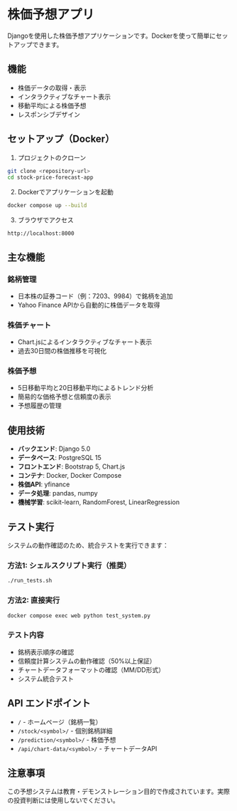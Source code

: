 # 株価予想アプリ

Djangoを使用した株価予想アプリケーションです。Dockerを使って簡単にセットアップできます。

## 機能
- 株価データの取得・表示
- インタラクティブなチャート表示
- 移動平均による株価予想
- レスポンシブデザイン

## セットアップ（Docker）

1. プロジェクトのクローン
```bash
git clone <repository-url>
cd stock-price-forecast-app
```

2. Dockerでアプリケーションを起動
```bash
docker compose up --build
```

3. ブラウザでアクセス
```
http://localhost:8000
```

## 主な機能

### 銘柄管理
- 日本株の証券コード（例：7203、9984）で銘柄を追加
- Yahoo Finance APIから自動的に株価データを取得

### 株価チャート
- Chart.jsによるインタラクティブなチャート表示
- 過去30日間の株価推移を可視化

### 株価予想
- 5日移動平均と20日移動平均によるトレンド分析
- 簡易的な価格予想と信頼度の表示
- 予想履歴の管理

## 使用技術
- **バックエンド**: Django 5.0
- **データベース**: PostgreSQL 15
- **フロントエンド**: Bootstrap 5, Chart.js
- **コンテナ**: Docker, Docker Compose
- **株価API**: yfinance
- **データ処理**: pandas, numpy
- **機械学習**: scikit-learn, RandomForest, LinearRegression

## テスト実行

システムの動作確認のため、統合テストを実行できます：

### 方法1: シェルスクリプト実行（推奨）
```bash
./run_tests.sh
```

### 方法2: 直接実行
```bash
docker compose exec web python test_system.py
```

### テスト内容
- 銘柄表示順序の確認
- 信頼度計算システムの動作確認（50%以上保証）
- チャートデータフォーマットの確認（MM/DD形式）
- システム統合テスト

## API エンドポイント
- `/` - ホームページ（銘柄一覧）
- `/stock/<symbol>/` - 個別銘柄詳細
- `/prediction/<symbol>/` - 株価予想
- `/api/chart-data/<symbol>/` - チャートデータAPI

## 注意事項
この予想システムは教育・デモンストレーション目的で作成されています。実際の投資判断には使用しないでください。 